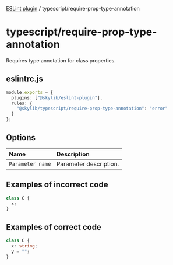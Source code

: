 [ESLint plugin](index.md) / typescript/require-prop-type-annotation

# typescript/require-prop-type-annotation

Requires type annotation for class properties.

## eslintrc.js

```ts
module.exports = {
  plugins: ["@skylib/eslint-plugin"],
  rules: {
    "@skylib/typescript/require-prop-type-annotation": "error"
  }
};
```

## Options

| Name | Description |
| :------ | :------ |
| `Parameter name` | Parameter description. |


## Examples of incorrect code

```ts
class C {
  x;
}
```

## Examples of correct code

```ts
class C {
  x: string;
  y = "";
}
```
